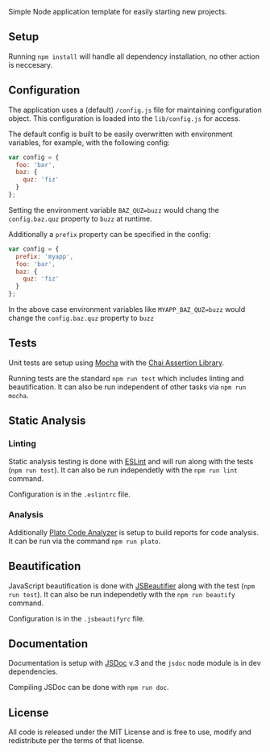 Simple Node application template for easily starting new projects.

## Setup

Running `npm install` will handle all dependency installation, no other action 
is neccesary.

## Configuration

The application uses a (default) `/config.js` file for maintaining configuration 
object. This configuration is loaded into the `lib/config.js` for access.

The default config is built to be easily overwritten with environment variables, 
for example, with the following config:

```javascript
var config = {
  foo: 'bar',
  baz: {
    quz: 'fiz'
  }
};
```

Setting the environment variable `BAZ_QUZ=buzz` would chang the `config.baz.quz` 
property to `buzz` at runtime.

Additionally a `prefix` property can be specified in the config:

```javascript
var config = {
  prefix: 'myapp',
  foo: 'bar',
  baz: {
    quz: 'fiz'
  }
};
```

In the above case environment variables like `MYAPP_BAZ_QUZ=buzz` would change the 
`config.baz.quz` property to `buzz`

## Tests

Unit tests are setup using [Mocha](http://mochajs.org/) with the [Chai Assertion 
Library](http://chaijs.com/).

Running tests are the standard `npm run test` which includes linting and 
beautification. It can also be run independent of other tasks via `npm run mocha`.

## Static Analysis

### Linting

Static analysis testing is done with [ESLint](http://eslint.org/) and will run 
along with the tests (`npm run test`). It can also be run independetly with 
the `npm run lint` command.

Configuration is in the `.eslintrc` file.

### Analysis

Additionally [Plato Code Analyzer](https://www.npmjs.com/package/plato) is setup 
to build reports for code analysis. It can be run via the command `npm run plato`.

## Beautification

JavaScript beautification is done with [JSBeautifier](https://www.npmjs.com/package/js-beautify) 
along with the test (`npm run test`). It can also be run independetly with the
`npm run beautify` command.

Configuration is in the `.jsbeautifyrc` file.

## Documentation

Documentation is setup with [JSDoc](http://usejsdoc.org/) v.3 and the `jsdoc` 
node module is in dev dependencies.

Compiling JSDoc can be done with `npm run doc`.

## License

All code is released under the MIT License and is free to use, modify and 
redistribute per the terms of that license.